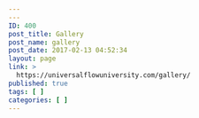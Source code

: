 ```yaml
---
---
ID: 400
post_title: Gallery
post_name: gallery
post_date: 2017-02-13 04:52:34
layout: page
link: >
  https://universalflowuniversity.com/gallery/
published: true
tags: [ ]
categories: [ ]
---
```

